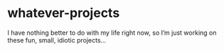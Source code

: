 # whatever-projects
I have nothing better to do with my life right now, so I’m just working on these fun, small, idiotic projects...
